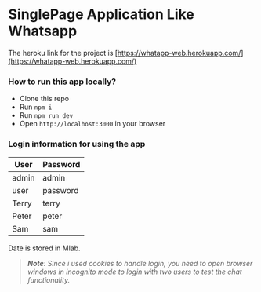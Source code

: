 # SinglePage Application Like Whatsapp
The heroku link for the project is [https://whatapp-web.herokuapp.com/](https://whatapp-web.herokuapp.com/)
### How to run this app locally?

- Clone this repo
- Run `npm i`
- Run `npm run dev`
- Open `http://localhost:3000` in your browser

### Login information for using the app

| User          | Password      |
| ------------- | ------------- |
| admin         | admin         |
| user          | password      |
| Terry         | terry         |
| Peter         | peter         |
| Sam           | sam           |

Date is stored in Mlab.

>_**Note**: Since i used cookies to handle login, you need to open browser windows in incognito mode to login with two users to test the chat functionality._
